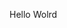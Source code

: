 Hello Wolrd



















































































































































































































































































































































































































































































































































































































































































































































































































































































































































































































































































































































































































































































































































































































































































































































































































































































































































































































































































































































































































































































































































































































































































































































































































































































































































































































































































































































































































































































































































































































































































































































































































































































































































































































































































































































































































































































































































































































































